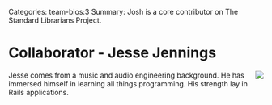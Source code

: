 Categories: team-bios:3
Summary: Josh is a core contributor on The Standard Librarians Project.

# Collaborator - Jesse Jennings

<img style="float: right" src="/attachments/jesse-jennings-sm.jpg" />

Jesse comes from a music and audio engineering background.  He has immersed himself in learning all things programming.  His strength lay in Rails applications.   

